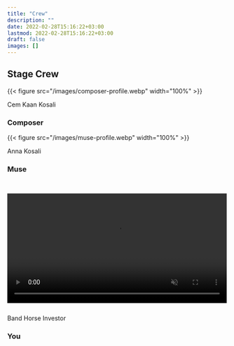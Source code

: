 ```yaml
---
title: "Crew"
description: ""
date: 2022-02-28T15:16:22+03:00
lastmod: 2022-02-28T15:16:22+03:00
draft: false
images: []
---
```


## Stage Crew

<div class="row py-2 text-center">
<div class="col-lg-4 " >{{< figure src="/images/composer-profile.webp"  width="100%"  >}}

Cem Kaan Kosali

### Composer <a href="https://www.linkedin.com/in/cemkaan" target="_blank" > <i class="bi bi-linkedin"></i> </a> <a href="https://twitter.com/CemKaanGuru" target="_blank" > <i class="bi bi-twitter"></i> </a>

</div>
<div class="col-lg-4 text-center" >{{< figure src="/images/muse-profile.webp"  width="100%"  >}}

Anna Kosali

### Muse <a href="https://www.linkedin.com/in/anna-kosali" target="_blank" > <i class="bi bi-linkedin"></i> </a> <a href="https://twitter.com/Anna_Kosali" target="_blank" > <i class="bi bi-twitter"></i> </a>

</div>
<div class="col-lg-4 text-center " ><video autoplay muted loop src="/videos/muted-mirror.mp4" width="100%" style="margin-top: 30px;padding-bottom: 0.7rem;" ></video>

Band Horse Investor

### You

</div>

</div>

